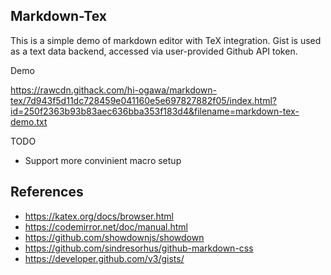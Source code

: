 ## Markdown-Tex

This is a simple demo of markdown editor with TeX integration.
Gist is used as a text data backend, accessed via user-provided Github API token.

Demo

https://rawcdn.githack.com/hi-ogawa/markdown-tex/7d943f5d11dc728459e041160e5e697827882f05/index.html?id=250f2363b93b83aec636bba353f183d4&filename=markdown-tex-demo.txt

TODO

- Support more convinient macro setup

## References

- https://katex.org/docs/browser.html
- https://codemirror.net/doc/manual.html
- https://github.com/showdownjs/showdown
- https://github.com/sindresorhus/github-markdown-css
- https://developer.github.com/v3/gists/
